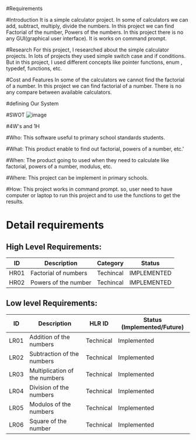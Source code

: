 #Requirements

#Introduction
It is a simple calculator project. In  some of calculators we can add, subtract, multiply, divide the numbers. In this project we can find Factorial of the number, Powers of the numbers. In this project there is no any GUI(graphical user interface). It is works on command prompt.

#Research 
For this project, I researched about the simple calculator projects. In lots of projects they used simple switch case and if conditions. But in this project, I used different concepts like pointer functions, enum , typedef, functions, etc.

#Cost and Features
In some of the calculators we cannot find the factorial of a number. In this project we can find factorial of a number. There is no any compare between available calculators.

#defining Our System

#SWOT
![image](https://user-images.githubusercontent.com/80445066/114815439-03751b80-9d6b-11eb-935a-144dcae4d0df.png)

#4W's and 1H

#Who:
This software useful to primary school standards students.

#What:
This product enable to find out factorial, powers of a number, etc.'

#When:
The product going to used when they need to calculate like factorial, powers of a number, modulus, etc.

#Where:
This project can be implement in primary schools.

#How:
This project works in command prompt. so, user need to have computer or laptop to run this project and to use the functions to get the results.


# Detail requirements
## High Level Requirements: 
| ID | Description | Category | Status | 
| ----- | ----- | ------- | ---------|
| HR01 | Factorial of numbers | Techincal | IMPLEMENTED | 
| HR02 |Powers of the number | Techincal |  IMPLEMENTED  |


##  Low level Requirements:
 
| ID | Description | HLR ID | Status (Implemented/Future) |
| ------ | --------- | ------ | ----- |
|LR01 |Addition of the numbers|Technical | Implemented| 
|LR02 |Subtraction of the numbers|Technical | Implemented|  
|LR03 |Multiplication of the numbers|Technical | Implemented|  
|LR04 |Division of the numbers|Technical | Implemented|  
|LR05 |Modulos of the numbers|Technical | Implemented|
|LR06 |Square of the number|Technical | Implemented|  
